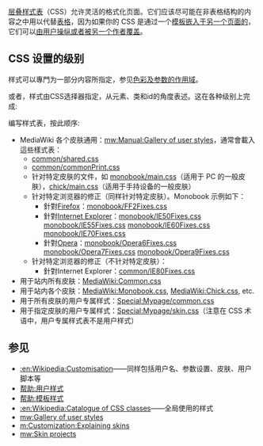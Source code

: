 [层叠样式表](../Page/层叠样式表.md "wikilink")（CSS）允许灵活的格式化页面。它们应该尽可能在非表格结构的内容之中用以代替[表格](https://zh.wikipedia.org/wiki/Help:表格 "wikilink")，因为如果你的
CSS
是通过一个[模板嵌入于另一个页面的](https://zh.wikipedia.org/wiki/Help:模板 "wikilink")，它们可以[由用户操纵或者被另一个作者覆盖](https://zh.wikipedia.org/wiki/Help:用户样式 "wikilink")。

## CSS 设置的级别

样式可以專門为一部分内容所指定，参见[色彩及参数的作用域](https://zh.wikipedia.org/wiki/Help:表格 "wikilink")。

或者，样式由CSS选择器指定，从元素、类和id的角度表述。这在各种级别上完成:

编写样式表，按此顺序:

  - MediaWiki 各个皮肤通用：[mw:Manual:Gallery of user
    styles](https://zh.wikipedia.org/wiki/mw:Manual:Gallery_of_user_styles "wikilink")，通常會載入這些樣式表：
      - [common/shared.css](http://svn.wikimedia.org/viewvc/mediawiki/trunk/phase3/skins/common/shared.css?view=markup)
      - [common/commonPrint.css](http://svn.wikimedia.org/viewvc/mediawiki/trunk/phase3/skins/common/commonPrint.css?view=markup)
      - 针对特定皮肤的文件，如
        [monobook/main.css](http://svn.wikimedia.org/viewvc/mediawiki/trunk/phase3/skins/monobook/main.css?view=markup)（适用于
        PC
        的一般皮肤），[chick/main.css](http://svn.wikimedia.org/viewvc/mediawiki/trunk/phase3/skins/chick/main.css?view=markup)（适用于手持设备的一般皮肤）
      - 针对特定浏览器的修正（同样针对特定皮肤）。Monobook 示例如下：
          - 針對[Firefox](../Page/Firefox.md "wikilink")：[monobook/FF2Fixes.css](http://svn.wikimedia.org/viewvc/mediawiki/trunk/phase3/skins/monobook/FF2Fixes.css?view=markup)
          - 針對[Internet
            Explorer](../Page/Internet_Explorer.md "wikilink")：[monobook/IE50Fixes.css](http://svn.wikimedia.org/viewvc/mediawiki/trunk/phase3/skins/monobook/IE50Fixes.css?view=markup)
            [monobook/IE55Fixes.css](http://svn.wikimedia.org/viewvc/mediawiki/trunk/phase3/skins/monobook/IE55Fixes.css?view=markup)
            [monobook/IE60Fixes.css](http://svn.wikimedia.org/viewvc/mediawiki/trunk/phase3/skins/monobook/IE60Fixes.css?view=markup)
            [monobook/IE70Fixes.css](http://svn.wikimedia.org/viewvc/mediawiki/trunk/phase3/skins/monobook/IE70Fixes.css?view=markup)
          - 針對[Opera](https://zh.wikipedia.org/wiki/Opera "wikilink")：[monobook/Opera6Fixes.css](http://svn.wikimedia.org/viewvc/mediawiki/trunk/phase3/skins/monobook/Opera6Fixes.css?view=markup)
            [monobook/Opera7Fixes.css](http://svn.wikimedia.org/viewvc/mediawiki/trunk/phase3/skins/monobook/Opera7Fixes.css?view=markup)
            [monobook/Opera9Fixes.css](http://svn.wikimedia.org/viewvc/mediawiki/trunk/phase3/skins/monobook/Opera9Fixes.css?view=markup)
      - 针对特定浏览器的修正（不针对特定皮肤）：
          - 針對Internet
            Explorer：[common/IE80Fixes.css](http://svn.wikimedia.org/viewvc/mediawiki/trunk/phase3/skins/monobook/IE80Fixes.css?view=markup)
  - 用于站内所有皮肤：[MediaWiki:Common.css](../Page/MediaWiki:Common.css.md "wikilink")
  - 用于站内各个皮肤：[MediaWiki:Monobook.css](../Page/MediaWiki:Monobook.css.md "wikilink"),
    [MediaWiki:Chick.css](https://zh.wikipedia.org/wiki/MediaWiki:Chick.css "wikilink"),
    etc.
  - 用于所有皮肤的用户专属样式：[Special:Mypage/common.css](https://zh.wikipedia.org/wiki/Special:Mypage/common.css "wikilink")
  - 用于指定皮肤的用户专属样式：[Special:Mypage/skin.css](https://zh.wikipedia.org/wiki/Special:Mypage/skin.css "wikilink")（注意在
    CSS 术语中，用户专属样式表不是用户样式）

## 参见

  - [:en:Wikipedia:Customisation](https://zh.wikipedia.org/wiki/:en:Wikipedia:Customisation "wikilink")——同样包括用户名、参数设置、皮肤、用户脚本等
  - [帮助:用户样式](https://zh.wikipedia.org/wiki/帮助:用户样式 "wikilink")
  - [帮助:模板样式](https://zh.wikipedia.org/wiki/帮助:模板样式 "wikilink")
  - [:en:Wikipedia:Catalogue of CSS
    classes](https://zh.wikipedia.org/wiki/:en:Wikipedia:Catalogue_of_CSS_classes "wikilink")——全局使用的样式
  - [mw:Gallery of user
    styles](https://zh.wikipedia.org/wiki/mw:Gallery_of_user_styles "wikilink")
  - [m:Customization:Explaining
    skins](https://zh.wikipedia.org/wiki/m:Customization:Explaining_skins "wikilink")
  - [mw:Skin
    projects](https://zh.wikipedia.org/wiki/mw:Skin_projects "wikilink")